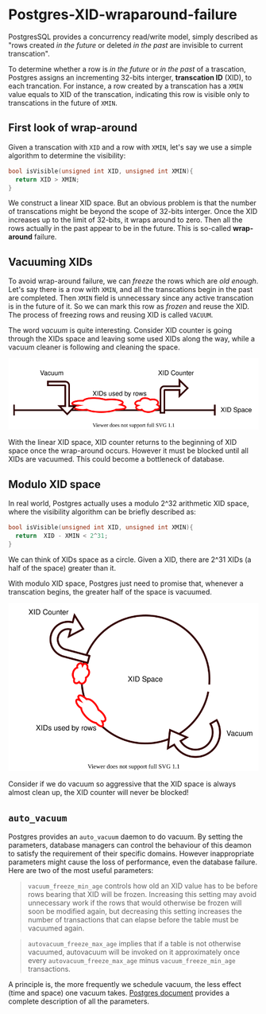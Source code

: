 # Postgres-XID-wraparound-failure

PostgresSQL provides a concurrency read/write model, simply described as "rows created *in the future* or deleted *in the past* are invisible to current transcation".

To determine whether a row is *in the future* or *in the past* of a trascation, Postgres assigns an incrementing 32-bits interger, **transcation ID** (XID), to each trancation.
For instance, a row created by a transcation has a `XMIN` value equals to XID of the transcation, indicating this row is visible only to transcations in the future of `XMIN`.

## First look of wrap-around

Given a transcation with `XID` and a row with `XMIN`, let's say we use a simple algorithm to determine the visibility:
```C
bool isVisible(unsigned int XID, unsigned int XMIN){
  return XID > XMIN;
}
```

We construct a linear XID space. But an obvious problem is that the number of transcations might be beyond the scope of 32-bits interger.
Once the XID increases up to the limit of 32-bits, it wraps around to zero. Then all the rows actually in the past appear to be in the future.
This is so-called **wrap-around** failure.

## Vacuuming XIDs

To avoid wrap-around failure, we can *freeze* the rows which are *old enough*.
Let's say there is a row with `XMIN`, and all the transcations begin in the past are completed.
Then `XMIN` field is unnecessary since any active transcation is in the future of it.
So we can mark this row as *frozen* and reuse the XID. The process of freezing rows and reusing XID is called `VACUUM`.

The word *vacuum* is quite interesting. Consider XID counter is going through the XIDs space and leaving some used XIDs along the way, while a vacuum cleaner is following and cleaning the space.

![](vacuum.svg)

With the linear XID space, XID counter returns to the beginning of XID space once the wrap-around occurs.
However it must be blocked until all XIDs are vacuumed. This could become a bottleneck of database.

## Modulo XID space
In real world, Postgres actually uses a modulo 2^32 arithmetic XID space, where the visibility algorithm can be briefly described as:
```C
bool isVisible(unsigned int XID, unsigned int XMIN){
  return  XID - XMIN < 2^31;
}
```

We can think of XIDs space as a circle. Given a XID, there are 2^31 XIDs (a half of the space) greater than it.

With modulo XID space, Postgres just need to promise that, whenever a transcation begins, the greater half of the space is vacuumed.

![](modulo-vacuum.svg)

Consider if we do vacuum so aggressive that the XID space is always almost clean up, the XID counter will never be blocked!

## `auto_vacuum`

Postgres provides an `auto_vacuum` daemon to do vacuum. By setting the parameters, database managers can control the behaviour of this deamon to satisfy the requirement of their specific domains. However inappropriate parameters might cause the loss of performance, even the database failure. Here are two of the most useful parameters:

> `vacuum_freeze_min_age` controls how old an XID value has to be before rows bearing that XID will be frozen. Increasing this setting may avoid unnecessary work if the rows that would otherwise be frozen will soon be modified again, but decreasing this setting increases the number of transactions that can elapse before the table must be vacuumed again.

> `autovacuum_freeze_max_age` implies that if a table is not otherwise vacuumed, autovacuum will be invoked on it approximately once every `autovacuum_freeze_max_age` minus `vacuum_freeze_min_age` transactions.

A principle is, the more frequently we schedule vacuum, the less effect (time and space) one vacuum takes. [Postgres document](https://www.postgresql.org/docs/current/routine-vacuuming.html#VACUUM-FOR-WRAPAROUND) provides a complete description of all the parameters.
